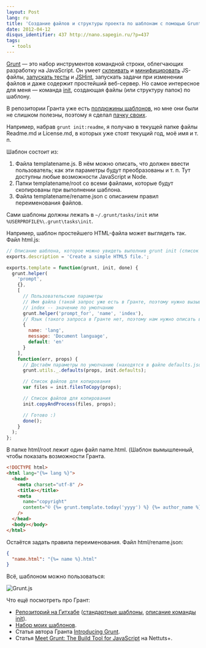 ```yaml
---
layout: Post
lang: ru
title: 'Создание файлов и структуры проекта по шаблонам с помощью Grunt'
date: 2012-04-12
disqus_identifier: 437 http://nano.sapegin.ru/?p=437
tags:
  - tools
---
```


[Grunt](https://github.com/cowboy/grunt) — это набор инструментов командной строки, облегчающих разработку на JavaScript. Он умеет [склеивать](https://github.com/cowboy/grunt/blob/master/docs/task_concat.md) и [минифицировать](https://github.com/cowboy/grunt/blob/master/docs/task_min.md) JS-файлы, [запускать тесты](https://github.com/cowboy/grunt/blob/master/docs/task_qunit.md) и [JSHint](https://github.com/cowboy/grunt/blob/master/docs/task_lint.md), запускать задачи при изменении файлов и даже содержит простейший веб-сервер. Но самое интересное для меня — команда [init](https://github.com/cowboy/grunt/blob/master/docs/task_init.md), создающая файлы (или структуру папок) по шаблону.

В репозитории Гранта уже есть [полдюжины шаблонов](https://github.com/cowboy/grunt/tree/master/tasks/init), но мне они были не слишком полезны, поэтому я сделал [пачку своих](https://github.com/sapegin/squirrelstrap).

Например, набрав `grunt init:readme`, я получаю в текущей папке файлы Readme.md и License.md, в которых уже стоят текущий год, моё имя и т. п.

Шаблон состоит из:

1. Файла templatename.js. В нём можно описать, что должен ввести пользователь; как эти параметры будут преобразованы и т. п. Тут доступны любые возможности JavaScript и Node.
2. Папки templatename/root со всеми файлами, которые будут скопированы при выполнении шаблона.
3. Файла templatename/rename.json с описанием правил переименования файлов.

Сами шаблоны должны лежать в `~/.grunt/tasks/init` или `%USERPROFILE%\.grunt\tasks\init`.

Например, шаблон простейшего HTML-файла может выглядеть так. Файл html.js:

```javascript
// Описание шаблона, которое можно увидеть выполнив grunt init (список доступных шаблонов)
exports.description = 'Create a simple HTML5 file.';

exports.template = function(grunt, init, done) {
  grunt.helper(
    'prompt',
    {},
    [
      // Пользовательские параметры
      // Имя файла (такой запрос уже есть в Гранте, поэтому нужно вызывать его с помощью grunt.helper)
      // index -- значение по умолчанию
      grunt.helper('prompt_for', 'name', 'index'),
      // Язык (такого запроса в Гранте нет, поэтому нам нужно описать все параметры)
      {
        name: 'lang',
        message: 'Document language',
        default: 'en'
      }
    ],
    function(err, props) {
      // Достаём параметры по умолчанию (находятся в файле defaults.json)
      grunt.utils._.defaults(props, init.defaults);

      // Список файлов для копирования
      var files = init.filesToCopy(props);

      // Список файлов для копирования
      init.copyAndProcess(files, props);

      // Готово :)
      done();
    }
  );
};
```

В папке html/root лежит один файл name.html. (Шаблон вымышленный, чтобы показать возможности Гранта.

```html
<!DOCTYPE html>
<html lang="{%= lang %}">
  <head>
    <meta charset="utf-8" />
    <title></title>
    <meta
      name="copyright"
      content="© {%= grunt.template.today('yyyy') %} {%= author_name %}"
    />
  </head>
  <body></body>
</html>
```

Остаётся задать правила переименования. Файл html/rename.json:

```json
{
  "name.html": "{%= name %}.html"
}
```

Всё, шаблоном можно пользоваться:

![Grunt.js](/images/win__grunt.png)

Что ещё посмотреть про Грант:

- [Репозиторий на Гитхабе](https://github.com/cowboy/grunt) ([стандартные шаблоны](https://github.com/cowboy/grunt/tree/master/tasks/init), [описание команды init](https://github.com/cowboy/grunt/blob/master/docs/task_init.md)).
- [Набор моих шаблонов](https://github.com/sapegin/squirrelstrap).
- Статья автора Гранта [Introducing Grunt](https://bocoup.com/blog/introducing-grunt).
- Статья [Meet Grunt: The Build Tool for JavaScript](https://code.tutsplus.com/tutorials/meet-grunt-the-build-tool-for-javascript--net-24856) на Nettuts+.
